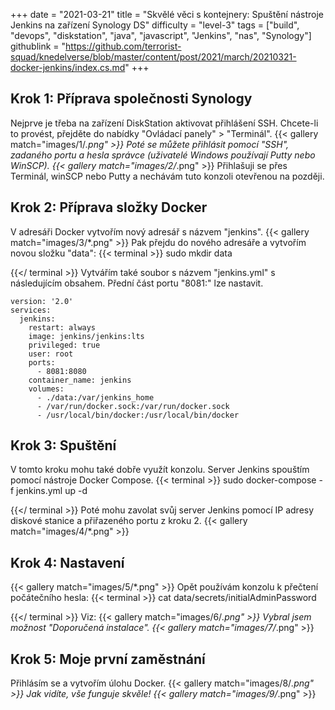 +++
date = "2021-03-21"
title = "Skvělé věci s kontejnery: Spuštění nástroje Jenkins na zařízení Synology DS"
difficulty = "level-3"
tags = ["build", "devops", "diskstation", "java", "javascript", "Jenkins", "nas", "Synology"]
githublink = "https://github.com/terrorist-squad/knedelverse/blob/master/content/post/2021/march/20210321-docker-jenkins/index.cs.md"
+++

## Krok 1: Příprava společnosti Synology
Nejprve je třeba na zařízení DiskStation aktivovat přihlášení SSH. Chcete-li to provést, přejděte do nabídky "Ovládací panely" > "Terminál".
{{< gallery match="images/1/*.png" >}}
Poté se můžete přihlásit pomocí "SSH", zadaného portu a hesla správce (uživatelé Windows používají Putty nebo WinSCP).
{{< gallery match="images/2/*.png" >}}
Přihlašuji se přes Terminál, winSCP nebo Putty a nechávám tuto konzoli otevřenou na později.
## Krok 2: Příprava složky Docker
V adresáři Docker vytvořím nový adresář s názvem "jenkins".
{{< gallery match="images/3/*.png" >}}
Pak přejdu do nového adresáře a vytvořím novou složku "data":
{{< terminal >}}
sudo mkdir data

{{</ terminal >}}
Vytvářím také soubor s názvem "jenkins.yml" s následujícím obsahem. Přední část portu "8081:" lze nastavit.
```
version: '2.0'
services:
  jenkins:
    restart: always
    image: jenkins/jenkins:lts
    privileged: true
    user: root
    ports:
      - 8081:8080
    container_name: jenkins
    volumes:
      - ./data:/var/jenkins_home
      - /var/run/docker.sock:/var/run/docker.sock
      - /usr/local/bin/docker:/usr/local/bin/docker

```

## Krok 3: Spuštění
V tomto kroku mohu také dobře využít konzolu. Server Jenkins spouštím pomocí nástroje Docker Compose.
{{< terminal >}}
sudo docker-compose -f jenkins.yml up -d

{{</ terminal >}}
Poté mohu zavolat svůj server Jenkins pomocí IP adresy diskové stanice a přiřazeného portu z kroku 2.
{{< gallery match="images/4/*.png" >}}

## Krok 4: Nastavení

{{< gallery match="images/5/*.png" >}}
Opět používám konzolu k přečtení počátečního hesla:
{{< terminal >}}
cat data/secrets/initialAdminPassword

{{</ terminal >}}
Viz:
{{< gallery match="images/6/*.png" >}}
Vybral jsem možnost "Doporučená instalace".
{{< gallery match="images/7/*.png" >}}

## Krok 5: Moje první zaměstnání
Přihlásím se a vytvořím úlohu Docker.
{{< gallery match="images/8/*.png" >}}
Jak vidíte, vše funguje skvěle!
{{< gallery match="images/9/*.png" >}}

